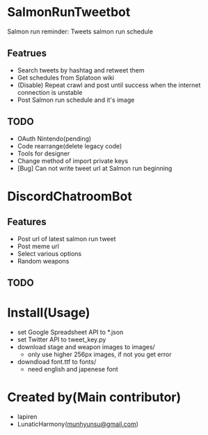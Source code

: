 # SalmonRunTweetbot
Salmon run reminder: Tweets salmon run schedule

## Featrues
- Search tweets by hashtag and retweet them
- Get schedules from Splatoon wiki
- (Disable) Repeat crawl and post until success when the internet connection is unstable
- Post Salmon run schedule and it's image

## TODO
- OAuth Nintendo(pending)
- Code rearrange(delete legacy code)
- Tools for designer
- Change method of import private keys
- [Bug] Can not write tweet url at Salmon run beginning

# DiscordChatroomBot

## Features
- Post url of latest salmon run tweet
- Post meme url
- Select various options
- Random weapons

## TODO

# Install(Usage)
- set Google Spreadsheet API to \*.json
- set Twitter API to tweet\_key.py
- download stage and weapon images to images/
  - only use higher 256px images, if not you get error
- downdload font.ttf to fonts/
  - need english and japenese font
  
# Created by(Main contributor)
- lapiren
- LunaticHarmony(munhyunsu@gmail.com)
